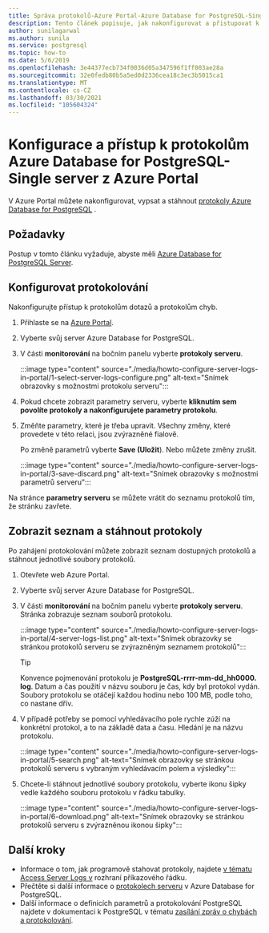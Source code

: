 ```yaml
---
title: Správa protokolů-Azure Portal-Azure Database for PostgreSQL-Single server
description: Tento článek popisuje, jak nakonfigurovat a přistupovat k protokolům serveru (soubory. log) v Azure Database for PostgreSQL-Single server z Azure Portal.
author: sunilagarwal
ms.author: sunila
ms.service: postgresql
ms.topic: how-to
ms.date: 5/6/2019
ms.openlocfilehash: 3e44377ecb734f0036d05a347596f1ff003ae28a
ms.sourcegitcommit: 32e0fedb80b5a5ed0d2336cea18c3ec3b5015ca1
ms.translationtype: MT
ms.contentlocale: cs-CZ
ms.lasthandoff: 03/30/2021
ms.locfileid: "105604324"
---
```

# <a name="configure-and-access-azure-database-for-postgresql---single-server-logs-from-the-azure-portal"></a>Konfigurace a přístup k protokolům Azure Database for PostgreSQL-Single server z Azure Portal

V Azure Portal můžete nakonfigurovat, vypsat a stáhnout [protokoly Azure Database for PostgreSQL](concepts-server-logs.md) .

## <a name="prerequisites"></a>Požadavky
Postup v tomto článku vyžaduje, abyste měli [Azure Database for PostgreSQL Server](quickstart-create-server-database-portal.md).

## <a name="configure-logging"></a>Konfigurovat protokolování
Nakonfigurujte přístup k protokolům dotazů a protokolům chyb. 

1. Přihlaste se na [Azure Portal](https://portal.azure.com/).

2. Vyberte svůj server Azure Database for PostgreSQL.

3. V části **monitorování** na bočním panelu vyberte **protokoly serveru**. 

   :::image type="content" source="./media/howto-configure-server-logs-in-portal/1-select-server-logs-configure.png" alt-text="Snímek obrazovky s možnostmi protokolu serveru":::

4. Pokud chcete zobrazit parametry serveru, vyberte **kliknutím sem povolíte protokoly a nakonfigurujete parametry protokolu**.

5. Změňte parametry, které je třeba upravit. Všechny změny, které provedete v této relaci, jsou zvýrazněné fialově.

   Po změně parametrů vyberte **Save (Uložit**). Nebo můžete změny zrušit. 

   :::image type="content" source="./media/howto-configure-server-logs-in-portal/3-save-discard.png" alt-text="Snímek obrazovky s možnostmi parametrů serveru":::

Na stránce **parametry serveru** se můžete vrátit do seznamu protokolů tím, že stránku zavřete.

## <a name="view-list-and-download-logs"></a>Zobrazit seznam a stáhnout protokoly
Po zahájení protokolování můžete zobrazit seznam dostupných protokolů a stáhnout jednotlivé soubory protokolů. 

1. Otevřete web Azure Portal.

2. Vyberte svůj server Azure Database for PostgreSQL.

3. V části **monitorování** na bočním panelu vyberte **protokoly serveru**. Stránka zobrazuje seznam souborů protokolu.

   :::image type="content" source="./media/howto-configure-server-logs-in-portal/4-server-logs-list.png" alt-text="Snímek obrazovky se stránkou protokolů serveru se zvýrazněným seznamem protokolů":::

   > [!TIP]
   > Konvence pojmenování protokolu je **PostgreSQL-rrrr-mm-dd_hh0000. log**. Datum a čas použití v názvu souboru je čas, kdy byl protokol vydán. Soubory protokolu se otáčejí každou hodinu nebo 100 MB, podle toho, co nastane dřív.

4. V případě potřeby se pomocí vyhledávacího pole rychle zúží na konkrétní protokol, a to na základě data a času. Hledání je na názvu protokolu.

   :::image type="content" source="./media/howto-configure-server-logs-in-portal/5-search.png" alt-text="Snímek obrazovky se stránkou protokolů serveru s vybraným vyhledávacím polem a výsledky":::

5. Chcete-li stáhnout jednotlivé soubory protokolu, vyberte ikonu šipky vedle každého souboru protokolu v řádku tabulky.

   :::image type="content" source="./media/howto-configure-server-logs-in-portal/6-download.png" alt-text="Snímek obrazovky se stránkou protokolů serveru s zvýrazněnou ikonou šipky":::

## <a name="next-steps"></a>Další kroky
- Informace o tom, jak programově stahovat protokoly, najdete [v tématu Access Server Logs v](howto-configure-server-logs-using-cli.md) rozhraní příkazového řádku.
- Přečtěte si další informace o [protokolech serveru](concepts-server-logs.md) v Azure Database for PostgreSQL. 
- Další informace o definicích parametrů a protokolování PostgreSQL najdete v dokumentaci k PostgreSQL v tématu [zasílání zpráv o chybách a protokolování](https://www.postgresql.org/docs/current/static/runtime-config-logging.html).

